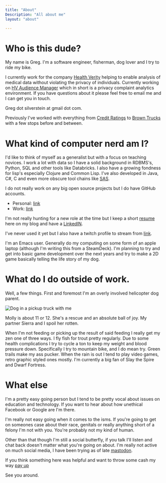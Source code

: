 ```yaml
---
title: "About"
Description: "All about me"
layout: "about"

---
```


# Who is this dude?

My name is Greg. I'm a software engineer, fisherman, dog lover and I try to ride my bike.

I currently work for the company [Health Verity](https://healthverity.com/) helping to enable analysis of medical data without violating the privacy of individuals. Currently working on [HV Audience Manager](https://healthverity.com/audience-manager/ "HV Audience Manager") which in short is a privacy complaint analytics environment. If you have questions about it please feel free to email me and I can get you in touch.

Greg dot silverstein at gmail dot com.

Previously I've worked with everything from [Credit Ratings](https://www.creditsafe.com/us/en.html "Credit Ratings") to [Brown Trucks](https://www.ups.com/us/en/global.page "Brown Trucks") with a few stops before and between.

# What kind of computer nerd am I?

I'd like to think of myself as a generalist but with a focus on teaching novices. I work a lot with data so I have a solid background in RDBMS's, Python, SQL and other tools like Databricks. I also have a growing fondness for lisp's especially Clojure and Common Lisp. I've also developed in Java, C#, C and even more obscure tool chains like [SAS](https://www.sas.com/en_us/software/foundation.html "SAS").

I do not really work on any big open source projects but I do have GitHub accounts.

- Personal: [link](https://github.com/gsilvers "link") 
- Work: [link](https://github.com/gsilverstein "link")

I'm not really hunting for a new role at the time but I keep a short [resume](https://gsilvers.github.io/me/posts/resume/ "resume") here on my blog and have a [LinkedIN](https://www.linkedin.com/in/greg-silverstein-5104619 "LinkedIN").

I've never used it yet but I also have a twitch profile to stream from [link](https://www.twitch.tv/getpoked).

I'm an Emacs user. Generally do my computing on some form of an apple laptop (although I'm writing this from a SteamDeck). I'm planning to try and get into basic game development over the next years and try to make a 2D game basically telling the life story of my dog. 

# What do I do outside of work.

Well, a few things. First and foremost I'm an overly involved helicopter dog parent. 

![Dog in a pickup truck with me](/me/20230920/molly.webp)

Molly is about 11 or 12. She's a rescue and an absolute ball of joy. My partner Sierra and I spoil her rotten.

When I'm not feeding or picking up the result of said feeding I really get my zen one of three ways. I fly fish for trout pretty regularly. Due to some health complications I try to cycle a ton to keep my weight and blood pressure down. Specifically I try to mountain bike, and I do mean try. Green trails make my ass pucker. When the rain is out I tend to play video games, retro graphic styled ones mostly. I'm currently a big fan of Slay the Spire and Dwarf Fortress.

# What else

I'm a pretty easy going person but I tend to be pretty vocal about issues on education and technology. If you want to hear about how unethical Facebook or Google are I'm there. 

I'm really not easy going when it comes to the isms. If you're going to get on someones case about their race, genitals or really anything short of a felony I'm not with you. You're probably not my kind of human.

Other than that though I'm still a social butterfly, if you talk I'll listen and chat back doesn't matter what you're going on about. I'm really not active on much social media, I have been trying as of late [mastodon](https://hachyderm.io/@pokeypoke).

If you think something here was helpful and want to throw some cash my way [pay up](https://ko-fi.com/gregsilverstein) 

See you around.
